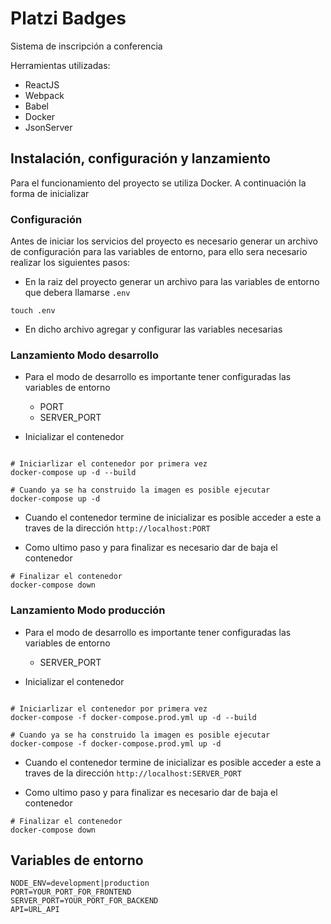 # Platzi Badges

Sistema de inscripción a conferencia

Herramientas utilizadas:

- ReactJS
- Webpack
- Babel
- Docker
- JsonServer

## Instalación, configuración y lanzamiento

Para el funcionamiento del proyecto se utiliza Docker. A continuación la forma de inicializar

### Configuración

Antes de iniciar los servicios del proyecto es necesario generar un archivo de configuración para las variables de entorno, para ello sera necesario realizar los siguientes pasos:

- En la raiz del proyecto generar un archivo para las variables de entorno que debera llamarse `.env`

```
touch .env
```
- En dicho archivo agregar y configurar las variables necesarias


### Lanzamiento Modo desarrollo

- Para el modo de desarrollo es importante tener configuradas las variables de entorno 
  - PORT
  - SERVER_PORT

- Inicializar el contenedor
```

# Iniciarlizar el contenedor por primera vez
docker-compose up -d --build

# Cuando ya se ha construido la imagen es posible ejecutar
docker-compose up -d

```
- Cuando el contenedor termine de inicializar es posible acceder a este a traves de la dirección `http://localhost:PORT`

- Como ultimo paso y para finalizar es necesario dar de baja el contenedor

```
# Finalizar el contenedor
docker-compose down
```

### Lanzamiento Modo producción

- Para el modo de desarrollo es importante tener configuradas las variables de entorno 
  - SERVER_PORT

- Inicializar el contenedor
```

# Iniciarlizar el contenedor por primera vez
docker-compose -f docker-compose.prod.yml up -d --build

# Cuando ya se ha construido la imagen es posible ejecutar
docker-compose -f docker-compose.prod.yml up -d

```
- Cuando el contenedor termine de inicializar es posible acceder a este a traves de la dirección `http://localhost:SERVER_PORT`

- Como ultimo paso y para finalizar es necesario dar de baja el contenedor

```
# Finalizar el contenedor
docker-compose down
```

## Variables de entorno

```
NODE_ENV=development|production
PORT=YOUR_PORT_FOR_FRONTEND
SERVER_PORT=YOUR_PORT_FOR_BACKEND
API=URL_API
```